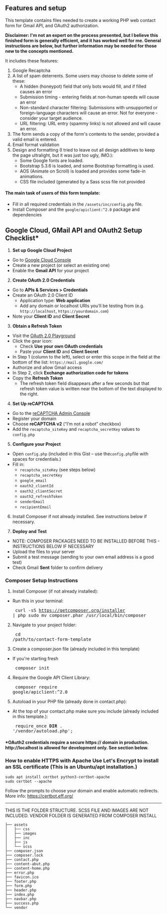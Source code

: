 ## Features and setup ##

This template contains files needed to create a working PHP web contact form for Gmail API, and OAuth2 authorization. 

**Disclaimer: I'm not an expert on the process presented, but I believe this finished form is generally efficient, and it has worked well for me. General instructions are below, but further information may be needed for those new to the concepts mentioned.**

It includes these features:
1. Google Recaptcha
2. A list of spam deterrents. Some users may choose to delete some of these:
   - A hidden (honeypot) field that only bots would fill, and if filled causes an error
   - Submission timing - entering fields at non-human speeds will cause an error
   - Non-standard character filtering: Submissions with unsupported or foreign-language characters will cause an error. Not for everyone - consider your target audience.
   - URL filtering: URL entry (spammy links) is not allowed and will cause an error.
3. The form sends a copy of the form's contents to the sender, provided a valid email is entered.
4. Email format validation
5. Design and formatting (I tried to leave out all design additives to keep the page ultralight, but it was just too ugly, IMO.):
    - Some Google fonts are loaded.
    - Bootstrap 5.3.6 is loaded, and some Bootstrap formatting is used.
    - AOS (Animate on Scroll) is loaded and provides some fade-in animations.
    - CSS file included (generated by a Sass scss file not provided
  
#### The main task of users of this form template: ####
- Fill in all required credentials in the `/assets/inc/config.php` file.
- Install Composer and the `google/apiclient:^2.0` package and dependencies

## Google Cloud, GMail API and OAuth2 Setup Checklist* ##

1. **Set up Google Cloud Project**
  - Go to [Google Cloud Console](https://console.cloud.google.com/) 
  - Create a new project (or select an existing one) 
  - Enable the **Gmail API** for your project 
  
2. **Create OAuth 2.0 Credentials** 
  - Go to **APIs & Services > Credentials** 
  - Create an OAuth 2.0 Client ID 
    - Application type: **Web application** 
    - Add any domain or localhost URIs you’ll be testing from (e.g. `http://localhost`, `https://yourdomain.com`) 
  - Note your **Client ID** and **Client Secret** 
  
3. **Obtain a Refresh Token** 
  - Visit the [OAuth 2.0 Playground](https://developers.google.com/oauthplayground/) 
  - Click the gear icon: 
    - Check **Use your own OAuth credentials** 
    - Paste your **Client ID** and **Client Secret** 
  - In Step 1 (column to the left), select or enter this scope in the field at the bottom of the list: `https://mail.google.com/` 
  - Authorize and allow Gmail access 
  - In Step 2, click **Exchange authorization code for tokens** 
  - Copy the **Refresh Token** 
    - The refresh token field disappears after a few seconds but that refresh token value is written near the bottom of the text displayed to the right.
   
4. **Set Up reCAPTCHA** 
  - Go to the [reCAPTCHA Admin Console](https://www.google.com/recaptcha/admin) 
  - Register your domain 
  - Choose **reCAPTCHA v2** (“I’m not a robot” checkbox) 
  - Add the `recaptcha_siteKey` and `recaptcha_secretKey` values to `config.php` 
  
5. **Configure your Project** 
  - Open `config.php` (included in this Gist – use the`config.php`file with spaces for credentials.) 
  - Fill in: 
    - `recaptcha_siteKey` (see steps below)
    - `recaptcha_secretKey`
    - `google_email` 
    - `oauth2_clientId` 
    - `oauth2_clientSecret` 
    - `oauth2_refreshToken` 
    - `senderEmail` 
    - `recipientEmail`

6. Install Composer if not already installed. See instructions below if necessary.
    
7. **Deploy and Test** 
  - NOTE: COMPOSER PACKAGES NEED TO BE INSTALLED BEFORE THIS - INSTRUCTIONS BELOW IF NECESSARY
  - Upload the files to your server 
  - Submit a test message (sending to your own email address is a good test)
  - Check Gmail **Sent** folder to confirm delivery </pre>

### Composer Setup Instructions ###

1. Install Composer (if not already installed):
  - Run this in your terminal: <pre>
curl -sS https://getcomposer.org/installer | php
sudo mv composer.phar /usr/local/bin/composer
</pre>

2. Navigate to your project folder: <pre>
  cd /path/to/contact-form-template</pre>
 
3. Create a composer.json file (already included in this template) 
  - If you're starting fresh<pre>
composer init</pre>

4. Require the Google API Client Library: <pre>
composer require google/apiclient:^2.0</pre>

5. Autoload in your PHP file (already done in contact.php):
  - At the top of your contact.php make sure you include (already included in this template.):<pre>
require_once __DIR__ . '/vendor/autoload.php';</pre>

#### *OAuth2 credentials require a secure https:// domain in production. http://localhost is allowed for development only. See section below.

### How to enable HTTPS with Apache Use Let's Encrypt to install an SSL certificate (This is an Ubuntu/apt installation.)
  ``` 
  sudo apt install certbot python3-certbot-apache 
  sudo certbot --apache 
  ``` 
  
  Follow the prompts to choose your domain and enable automatic redirects. More info: https://certbot.eff.org/
  

* * *


THIS IS THE FOLDER STRUCTURE. SCSS FILE AND IMAGES ARE NOT INCLUDED.
VENDOR FOLDER IS GENERATED FROM COMPOSER INSTALL

```
├── assets
│   ├── css
│   ├── images
│   ├── inc
│   ├── js
│   └── scss
├── composer.json
├── composer.lock
├── contact.php
├── content-abut.php
├── content-home.php
├── error.php
├── favicon.ico
├── footer.php
├── form.php
├── header.php
├── index.php
├── navbar.php
├── success.php
└── vendor
```
